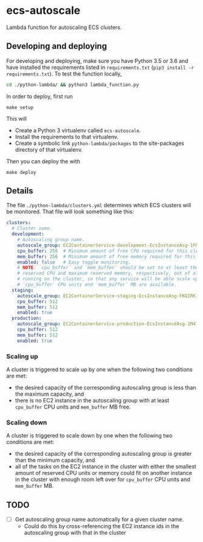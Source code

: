# ecs-autoscale

Lambda function for autoscaling ECS clusters.

## Developing and deploying

For developing and deploying, make sure you have Python 3.5 or 3.6 and have installed the requirements
listed in `requirements.txt` (`pip3 install -r requirements.txt`). To test the function locally,

```bash
cd ./python-lambda/ && python3 lambda_function.py
```

In order to deploy, first run

```
make setup
```

This will

- Create a Python 3 virtualenv called `ecs-autoscale`.
- Install the requirements to that virtualenv.
- Create a symbolic link `python-lambda/packages` to the site-packages directory of that virtualenv.

Then you can deploy the with 

```
make deploy
```

## Details

The file `./python-lambda/clusters.yml` determines which ECS clusters will be monitored.
That file will look something like this:

```yaml
clusters:
  # Cluster name.
  development:
    # Autoscaling group name.
    autoscale_group: EC2ContainerService-development-EcsInstanceAsg-1F0M2UEJEY9OF
    cpu_buffer: 256  # Minimum amount of free CPU required for this cluster.
    mem_buffer: 256  # Minimum amount of free memory required for this cluster.
    enabled: false   # Easy toggle monitoring.
    # NOTE: `cpu_buffer` and `mem_buffer` should be set to at least the maximum
    # reserved CPU and maximum reserved memory, respectively, out of all tasks
    # running on the cluster, so that any service will be able scale up when
    # `cpu_buffer` CPU units and `mem_buffer` MB are available.
  staging:
    autoscale_group: EC2ContainerService-staging-EcsInstanceAsg-FKQIRK1S4ZDU
    cpu_buffer: 512
    mem_buffer: 512
    enabled: true
  production:
    autoscale_group: EC2ContainerService-production-EcsInstanceAsg-1M41VS657IN2A
    cpu_buffer: 512
    mem_buffer: 512
    enabled: true
```

### Scaling up

A cluster is triggered to scale up by one when the following two conditions are met:

- the desired capacity of the corresponding autoscaling group is less than the maximum capacity, and
- there is no EC2 instance in the autoscaling group with at least `cpu_buffer` CPU units and `mem_buffer` MB free.

### Scaling down

A cluster is triggered to scale down by one when the following two conditions are met:

- the desired capacity of the corresponding autoscaling group is greater than the minimum capacity, and
- all of the tasks on the EC2 instance in the cluster with either the smallest amount of reserved CPU units or memory could fit on another instance in the cluster with enough room left over for `cpu_buffer` CPU units and `mem_buffer` MB.

## TODO

- [ ] Get autoscaling group name automatically for a given cluster name.
  - Could do this by cross-referencing the EC2 instance ids in the autoscaling group with that in the cluster

